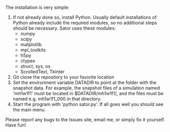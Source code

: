 The installation is very simple:

1. If not already done so, install Python. Usually default installations of Python already include the required modules, so no additional steps should be necessary. Sator uses these modules:
	* numpy
	* scipy
	* matplotlib
	* mpl_toolkits
	* h5py
	* ctypes
	* struct, sys, os
	* ScrolledText, Tkinter
2. Git clone the repository to your favorite location
3. Set the environment variable DATADIR to point at the folder with the snapshot data. For example, the snapshot files of a simulation named 'mh1w1f1' must be located in $DATADIR/mh1w1f1/, and the files must be named e.g. mh1w1f1_000 in that directory.
4. Start the program with 'python sator.py'. If all goes well you should see the main menu.

Please report any bugs to the Issues site, email me, or simply fix it yourself. Have fun!